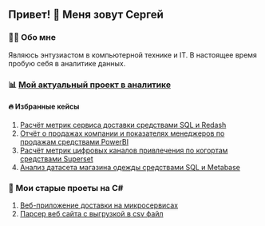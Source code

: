 ## Привет! 👋 Меня зовут Сергей

### 👩‍💻 Обо мне
Являюсь энтузиастом в компьютерной технике и IT. В настоящее время пробую себя в аналитике данных.

### 📊 [Мой актуальный проект в аналитике](https://github.com/lSershl/DataAnalytics)

#### 🔥 Избранные кейсы
1) [Расчёт метрик сервиса доставки средствами SQL и Redash](https://github.com/lSershl/DataAnalytics/blob/master/1_SQL/1_%D0%92%D0%B2%D0%B5%D0%B4%D0%B5%D0%BD%D0%B8%D0%B5.md)
2) [Отчёт о продажах компании и показателях менеджеров по продажам средствами PowerBI](https://github.com/lSershl/DataAnalytics/blob/master/5_BI_tools/1_Power_BI/1_Sales_report/1_%D0%A1%D0%BE%D0%B4%D0%B5%D1%80%D0%B6%D0%B0%D0%BD%D0%B8%D0%B5_%D0%BE%D1%82%D1%87%D1%91%D1%82%D0%B0.md)
3) [Расчёт метрик цифровых каналов привлечения по когортам средствами Superset](https://github.com/lSershl/DataAnalytics/blob/master/5_BI_tools/3_Superset/1_Marketing_digital_channels/1_%D0%92%D0%B2%D0%B5%D0%B4%D0%B5%D0%BD%D0%B8%D0%B5.md)
4) [Анализ датасета магазина одежды средствами SQL и Metabase](https://github.com/lSershl/DataAnalytics/blob/master/5_BI_tools/2_Metabase/1_Retail_fashion_sales/1_%D0%92%D0%B2%D0%B5%D0%B4%D0%B5%D0%BD%D0%B8%D0%B5.md)

### 💾 Мои старые проеты на C#
1) [Веб-приложение доставки на микросервисах](https://github.com/lSershl/FoodDeliveryMicroservices)
2) [Парсер веб сайта с выгрузкой в csv файл](https://github.com/lSershl/SimpleWebScraper)
